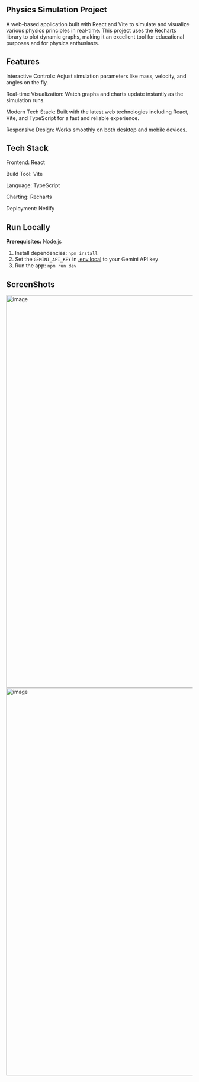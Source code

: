 ## Physics Simulation Project
A web-based application built with React and Vite to simulate and visualize various physics principles in real-time. This project uses the Recharts library to plot dynamic graphs, making it an excellent tool for educational purposes and for physics enthusiasts.

##  Features
Interactive Controls: Adjust simulation parameters like mass, velocity, and angles on the fly.

Real-time Visualization: Watch graphs and charts update instantly as the simulation runs.

Modern Tech Stack: Built with the latest web technologies including React, Vite, and TypeScript for a fast and reliable experience.

Responsive Design: Works smoothly on both desktop and mobile devices.

##  Tech Stack
Frontend: React

Build Tool: Vite

Language: TypeScript

Charting: Recharts

Deployment: Netlify
## Run Locally

**Prerequisites:**  Node.js


1. Install dependencies:
   `npm install`
2. Set the `GEMINI_API_KEY` in [.env.local](.env.local) to your Gemini API key
3. Run the app:
   `npm run dev`

## ScreenShots
<img width="1217" height="1057" alt="image" src="https://github.com/user-attachments/assets/b0839050-f91f-49d1-a5d8-0775f69c994c" />

<img width="1255" height="1044" alt="image" src="https://github.com/user-attachments/assets/6bb76b65-2594-4826-a233-94d795cba136" />
